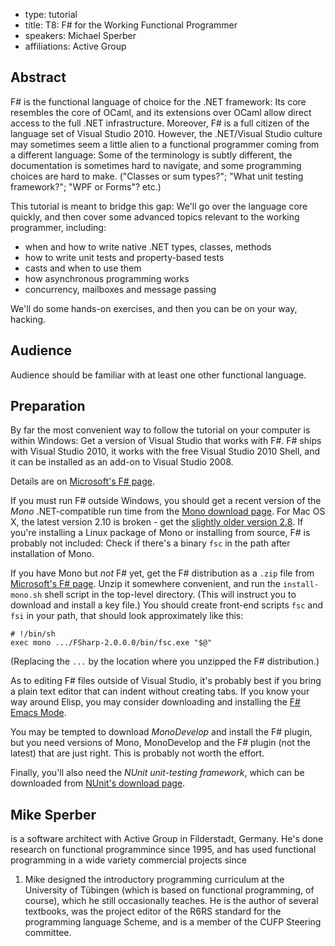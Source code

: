 - type: tutorial
- title: T8: F# for the Working Functional Programmer
- speakers: Michael Sperber
- affiliations: Active Group


## Abstract
F# is the functional language of choice for the .NET framework: Its
core resembles the core of OCaml, and its extensions over OCaml allow
direct access to the full .NET infrastructure.  Moreover, F# is a full
citizen of the language set of Visual Studio 2010\.  However, the
.NET/Visual Studio culture may sometimes seem a little alien to a
functional programmer coming from a different language: Some of the
terminology is subtly different, the documentation is sometimes hard
to navigate, and some programming choices are hard to make.  \("Classes
or sum types?"; "What unit testing framework?"; "WPF or Forms"? etc.\)

This tutorial is meant to bridge this gap: We'll go over the language
core quickly, and then cover some advanced topics relevant to the
working programmer, including:

- when and how to write native .NET types, classes, methods
- how to write unit tests and property-based tests
- casts and when to use them
- how asynchronous programming works
- concurrency, mailboxes and message passing

We'll do some hands-on exercises, and then you can be on your way,
hacking.

## Audience
Audience should be familiar with at least one other functional
language.

## Preparation
By far the most convenient way to follow the tutorial on your computer
is within Windows: Get a version of Visual Studio that works with F#.
F# ships with Visual Studio 2010, it works with the free Visual Studio
2010 Shell, and it can be installed as an add-on to Visual Studio
2008.

Details are on [Microsoft's F#
page](http://research.microsoft.com/en-us/um/cambridge/projects/fsharp/release.aspx).

If you must run F# outside Windows, you should get a recent version of
the *Mono* .NET-compatible run time from the [Mono download
page](http://www.go-mono.com/mono-downloads/download.html).  For Mac OS X, the latest version 2.10 is broken \- get the [slightly older version 2.8](http://download.mono-project.com/archive/2.8/download/).  If you're installing a Linux package of Mono or installing
from source, F# is probably not included: Check if there's a binary
`fsc` in the path after installation of Mono.

If you have Mono but *not* F# yet, get the F# distribution as a
`.zip` file from [Microsoft's F#
page](http://research.microsoft.com/en-us/um/cambridge/projects/fsharp/release.aspx).
Unzip it somewhere convenient, and run the
`install-mono.sh` shell script in the top-level directory.
(This will instruct you to download and install a key file.)
You should create front-end scripts `fsc` and
`fsi` in your path, that should look approximately like this:

```
# !/bin/sh
exec mono .../FSharp-2.0.0.0/bin/fsc.exe "$@"
```

(Replacing the `...` by the location where you unzipped the F# distribution.)

As to editing F# files outside of Visual Studio, it's probably best if
you bring a plain text editor that can indent without creating tabs.
If you know your way around Elisp, you may consider downloading and installing
the [F# Emacs Mode](http://sourceforge.net/projects/fsharp-mode/).

You may be tempted to download *MonoDevelop* and install the F# plugin,
but you need versions of Mono, MonoDevelop and the F# plugin \(not the
latest\) that are just right.  This is probably not worth the effort.

Finally, you'll also need the *NUnit unit-testing framework*, which
can be downloaded from [NUnit's download
page](http://www.nunit.org/index.php?p=download).

## Mike Sperber
is a software architect with Active Group in Filderstadt, Germany.
He's done research on functional programmince since 1995, and has used
functional programming in a wide variety commercial projects since

1. Mike designed the introductory programming curriculum at
the University of Tübingen \(which is based on functional programming,
of course\), which he still occasionally teaches.  He is the author of
several textbooks, was the project editor of the R6RS standard for the
programming language Scheme, and is a member of the CUFP Steering
committee.
